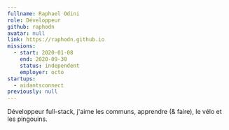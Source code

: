 ```yaml
---
fullname: Raphael Odini
role: Développeur
github: raphodn
avatar: null
link: https://raphodn.github.io
missions:
  - start: 2020-01-08
    end: 2020-09-30
    status: independent
    employer: octo
startups:
  - aidantsconnect
previously: null
---
```


Développeur full-stack, j'aime les communs, apprendre (& faire), le vélo et les pingouins.

